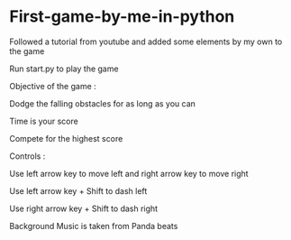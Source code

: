 # First-game-by-me-in-python


Followed a tutorial from youtube and added some elements by my own to the game

Run start.py to play the game

Objective of the game :


Dodge the falling obstacles for as long as you can

Time is your score

Compete for the highest score


Controls :


Use left arrow key to move left and right arrow key to move right

Use left arrow key + Shift to dash left

Use right arrow key + Shift to dash right


Background Music is taken from Panda beats

